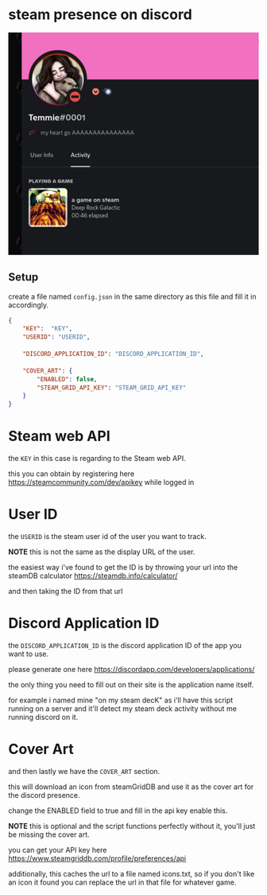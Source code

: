 # steam presence on discord
 
 ![Example](readmeimages/exmaple.png)
## Setup
create a file named `config.json` in the same directory as this file and fill it in accordingly.
 
```json
{
    "KEY":  "KEY",
    "USERID": "USERID",

    "DISCORD_APPLICATION_ID": "DISCORD_APPLICATION_ID",

    "COVER_ART": {
        "ENABLED": false,
        "STEAM_GRID_API_KEY": "STEAM_GRID_API_KEY"
    }
}
```
# Steam web API
the `KEY` in this case is regarding to the Steam web API.

this you can obtain by registering here https://steamcommunity.com/dev/apikey while logged in

# User ID
the `USERID` is the steam user id of the user you want to track.

**NOTE** this is not the same as the display URL of the user.

the easiest way i've found to get the ID is by throwing your url into the steamDB calculator https://steamdb.info/calculator/

and then taking the ID from that url

# Discord Application ID
the `DISCORD_APPLICATION_ID` is the discord application ID of the app you want to use.

please generate one here https://discordapp.com/developers/applications/

the only thing you need to fill out on their site is the application name itself.

for example i named mine "on my steam decK" as i'll have this script running on a server and it'll detect my steam deck activity without me running discord on it.

# Cover Art
and then lastly we have the `COVER_ART` section.

this will download an icon from steamGridDB and use it as the cover art for the discord presence.

change the ENABLED field to true and fill in the api key enable this.

**NOTE** this is optional and the script functions perfectly without it, you'll just be missing the cover art.

you can get your API key here https://www.steamgriddb.com/profile/preferences/api

additionally, this caches the url to a file named icons.txt, so if you don't like an icon it found you can replace the url in that file for whatever game.